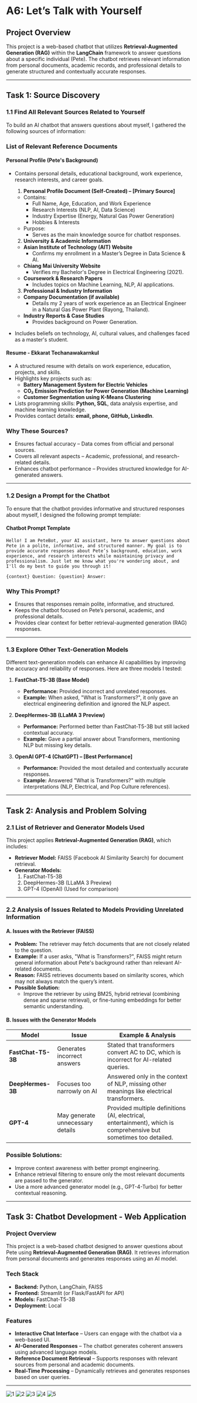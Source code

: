 # A6: Let’s Talk with Yourself

## Project Overview
This project is a web-based chatbot that utilizes **Retrieval-Augmented Generation (RAG)** within the **LangChain** framework to answer questions about a specific individual (Pete). The chatbot retrieves relevant information from personal documents, academic records, and professional details to generate structured and contextually accurate responses.

---

## Task 1: Source Discovery

### 1.1 Find All Relevant Sources Related to Yourself 
To build an AI chatbot that answers questions about myself, I gathered the following sources of information:

### List of Relevant Reference Documents

#### Personal Profile (Pete's Background)
- Contains personal details, educational background, work experience, research interests, and career goals.
   1. **Personal Profile Document (Self-Created) – [Primary Source]**
   - Contains:
     - Full Name, Age, Education, and Work Experience
     - Research Interests (NLP, AI, Data Science)
     - Industry Expertise (Energy, Natural Gas Power Generation)
     - Hobbies & Interests
   - Purpose:
     - Serves as the main knowledge source for chatbot responses.
   
   2. **University & Academic Information**
   - **Asian Institute of Technology (AIT) Website**
     - Confirms my enrollment in a Master’s Degree in Data Science & AI.
   - **Chiang Mai University Website**
     - Verifies my Bachelor's Degree in Electrical Engineering (2021).
   - **Coursework & Research Papers**
     - Includes topics on Machine Learning, NLP, AI applications.
       
   3. **Professional & Industry Information**
   - **Company Documentation (if available)**
     - Details my 2 years of work experience as an Electrical Engineer in a Natural Gas Power Plant (Rayong, Thailand).
   - **Industry Reports & Case Studies**
     - Provides background on Power Generation.
       
- Includes beliefs on technology, AI, cultural values, and challenges faced as a master's student.
       
#### Resume - Ekkarat Techanawakarnkul
- A structured resume with details on work experience, education, projects, and skills.
- Highlights key projects such as:
  - **Battery Management System for Electric Vehicles**
  - **CO₂ Emission Prediction for Power Generation (Machine Learning)**
  - **Customer Segmentation using K-Means Clustering**
- Lists programming skills: **Python, SQL**, data analysis expertise, and machine learning knowledge.
- Provides contact details: **email, phone, GitHub, LinkedIn**.

### Why These Sources?
- Ensures factual accuracy – Data comes from official and personal sources.
- Covers all relevant aspects – Academic, professional, and research-related details.
- Enhances chatbot performance – Provides structured knowledge for AI-generated answers.

---

### 1.2 Design a Prompt for the Chatbot 
To ensure that the chatbot provides informative and structured responses about myself, I designed the following prompt template:

#### Chatbot Prompt Template
```
Hello! I am PeteBot, your AI assistant, here to answer questions about Pete in a polite, informative, and structured manner. My goal is to provide accurate responses about Pete’s background, education, work experience, and research interests while maintaining privacy and professionalism. Just let me know what you're wondering about, and I'll do my best to guide you through it!

{context} Question: {question} Answer:

```
### Why This Prompt?
- Ensures that responses remain polite, informative, and structured.
- Keeps the chatbot focused on Pete’s personal, academic, and professional details.
- Provides clear context for better retrieval-augmented generation (RAG) responses.

---

### 1.3 Explore Other Text-Generation Models
Different text-generation models can enhance AI capabilities by improving the accuracy and reliability of responses. Here are three models I tested:

1. **FastChat-T5-3B (Base Model)**
   - **Performance:** Provided incorrect and unrelated responses.
   - **Example:** When asked, "What is Transformers?", it only gave an electrical engineering definition and ignored the NLP aspect.

2. **DeepHermes-3B (LLaMA 3 Preview)**
   - **Performance:** Performed better than FastChat-T5-3B but still lacked contextual accuracy.
   - **Example:** Gave a partial answer about Transformers, mentioning NLP but missing key details.

3. **OpenAI GPT-4 (ChatGPT) – [Best Performance]**
   - **Performance:** Provided the most detailed and contextually accurate responses.
   - **Example:** Answered "What is Transformers?" with multiple interpretations (NLP, Electrical, and Pop Culture references).

---

## Task 2: Analysis and Problem Solving

### 2.1 List of Retriever and Generator Models Used 
This project applies **Retrieval-Augmented Generation (RAG)**, which includes:
- **Retriever Model:** FAISS (Facebook AI Similarity Search) for document retrieval.
- **Generator Models:**
  1. FastChat-T5-3B
  2. DeepHermes-3B (LLaMA 3 Preview)
  3. GPT-4 (OpenAI) (Used for comparison)

---

### 2.2 Analysis of Issues Related to Models Providing Unrelated Information

#### A. Issues with the Retriever (FAISS)
- **Problem:** The retriever may fetch documents that are not closely related to the question.
- **Example:** If a user asks, "What is Transformers?", FAISS might return general information about Pete's background rather than relevant AI-related documents.
- **Reason:** FAISS retrieves documents based on similarity scores, which may not always match the query’s intent.
- **Possible Solution:**
  - Improve the retriever by using BM25, hybrid retrieval (combining dense and sparse retrieval), or fine-tuning embeddings for better semantic understanding.

#### B. Issues with the Generator Models

| Model           | Issue                          | Example & Analysis |
|----------------|--------------------------------|----------------|
| **FastChat-T5-3B** | Generates incorrect answers | Stated that transformers convert AC to DC, which is incorrect for AI-related queries. |
| **DeepHermes-3B** | Focuses too narrowly on AI   | Answered only in the context of NLP, missing other meanings like electrical transformers. |
| **GPT-4**       | May generate unnecessary details | Provided multiple definitions (AI, electrical, entertainment), which is comprehensive but sometimes too detailed. |

### Possible Solutions:
- Improve context awareness with better prompt engineering.
- Enhance retrieval filtering to ensure only the most relevant documents are passed to the generator.
- Use a more advanced generator model (e.g., GPT-4-Turbo) for better contextual reasoning.

---

## Task 3: Chatbot Development - Web Application

### Project Overview
This project is a web-based chatbot designed to answer questions about Pete using **Retrieval-Augmented Generation (RAG)**. It retrieves information from personal documents and generates responses using an AI model.

### Tech Stack
- **Backend:** Python, LangChain, FAISS
- **Frontend:** Streamlit (or Flask/FastAPI for API)
- **Models:**  FastChat-T5-3B
- **Deployment:** Local 

### Features
- **Interactive Chat Interface** – Users can engage with the chatbot via a web-based UI.
- **AI-Generated Responses** – The chatbot generates coherent answers using advanced language models.
- **Reference Document Retrieval** – Supports responses with relevant sources from personal and academic documents.
- **Real-Time Processing** – Dynamically retrieves and generates responses based on user queries.

---
![1](https://github.com/user-attachments/assets/2e9d4fd7-8c59-4c7c-b608-6a9b81b22f8f)
![2](https://github.com/user-attachments/assets/e1e030b7-88f5-4306-9277-f82438659bd4)
![3](https://github.com/user-attachments/assets/2f98e849-bb2c-4376-8d5e-6d50efb142bb)
![4](https://github.com/user-attachments/assets/c5385a9b-9d7d-4ae8-a06c-8997c8d854a7)
![5](https://github.com/user-attachments/assets/d9ffd7ed-8f12-4249-9309-d3b6ab527109)

